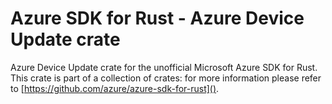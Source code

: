 # Azure SDK for Rust - Azure Device Update crate

Azure Device Update crate for the unofficial Microsoft Azure SDK for Rust. This crate is part of a collection of crates: for more information please refer to [https://github.com/azure/azure-sdk-for-rust]().
